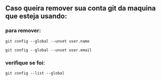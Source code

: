 ## Caso queira remover sua conta git da maquina que esteja usando:

### para remover:
~~~
git config --global --unset user.name
~~~
~~~
git config --global --unset user.email
~~~

### verifique se foi:
~~~
git config --list --global
~~~
